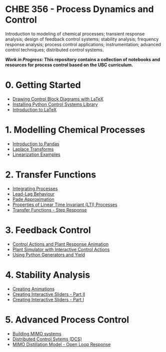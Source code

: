 # CHBE 356 - Process Dynamics and Control

Introduction to modeling of chemical processes; transient response analysis; design of feedback control systems; stability analysis; frequency response analysis; process control applications; instrumentation; advanced control techniques; distributed control systems.

__*Work in Progress:* This repository contains a collection of notebooks and resources for process control based on the UBC curriculum.__


# 0. Getting Started
* [Drawing Control Block Diagrams with LaTeX](http://nbviewer.jupyter.org/github/OpenChemE/CHBE356/blob/master/Notebooks/0.%20Getting%20Started/Drawing%20Control%20Block%20Diagrams%20with%20LaTeX.ipynb)
* [Installing Python Control Systems Library](http://nbviewer.jupyter.org/github/OpenChemE/CHBE356/blob/master/Notebooks/0.%20Getting%20Started/Installing%20Python%20Control%20Systems%20Library.ipynb)
* [Introduction to LaTeX](http://nbviewer.jupyter.org/github/OpenChemE/CHBE356/blob/master/Notebooks/0.%20Getting%20Started/Introduction%20to%20LaTeX.ipynb)


# 1. Modelling Chemical Processes
* [Introduction to Pandas](http://nbviewer.jupyter.org/github/OpenChemE/CHBE356/blob/master/Notebooks/1.%20Modelling%20Chemical%20Processes/Introduction%20to%20Pandas.ipynb)
* [Laplace Transforms](http://nbviewer.jupyter.org/github/OpenChemE/CHBE356/blob/master/Notebooks/1.%20Modelling%20Chemical%20Processes/Laplace%20Transforms.ipynb)
* [Linearization Examples](http://nbviewer.jupyter.org/github/OpenChemE/CHBE356/blob/master/Notebooks/1.%20Modelling%20Chemical%20Processes/Linearization%20Examples.ipynb)


# 2. Transfer Functions
* [Integrating Processes](http://nbviewer.jupyter.org/github/OpenChemE/CHBE356/blob/master/Notebooks/2.%20Transfer%20Functions/Integrating%20Processes.ipynb)
* [Lead-Lag Behaviour](http://nbviewer.jupyter.org/github/OpenChemE/CHBE356/blob/master/Notebooks/2.%20Transfer%20Functions/Lead-Lag%20Behaviour.ipynb)
* [Pade Approximation](http://nbviewer.jupyter.org/github/OpenChemE/CHBE356/blob/master/Notebooks/2.%20Transfer%20Functions/Pade%20Approximation.ipynb)
* [Properties of Linear Time Invariant (LTI) Processes](http://nbviewer.jupyter.org/github/OpenChemE/CHBE356/blob/master/Notebooks/2.%20Transfer%20Functions/Properties%20of%20Linear%20Time%20Invariant%20(LTI)%20Processes.ipynb)
* [Transfer Functions - Step Response](http://nbviewer.jupyter.org/github/OpenChemE/CHBE356/blob/master/Notebooks/2.%20Transfer%20Functions/Transfer%20Functions%20-%20Step%20Response.ipynb)


# 3. Feedback Control
* [Control Actions and Plant Response Animation](http://nbviewer.jupyter.org/github/OpenChemE/CHBE356/blob/master/Notebooks/3.%20Feedback%20Control/Control%20Actions%20and%20Plant%20Response%20Animation.ipynb)
* [Plant Simulator with Interactive Control Actions](http://nbviewer.jupyter.org/github/OpenChemE/CHBE356/blob/master/Notebooks/3.%20Feedback%20Control/Plant%20Simulator%20with%20Interactive%20Control%20Actions.ipynb)
* [Using Python Generators and Yield](http://nbviewer.jupyter.org/github/OpenChemE/CHBE356/blob/master/Notebooks/3.%20Feedback%20Control/Using%20Python%20Generators%20and%20Yield.ipynb)


# 4. Stability Analysis
* [Creating Animations](http://nbviewer.jupyter.org/github/OpenChemE/CHBE356/blob/master/Notebooks/4.%20Stability%20Analysis/Creating%20Animations.ipynb)
* [Creating Interactive Sliders - Part II](http://nbviewer.jupyter.org/github/OpenChemE/CHBE356/blob/master/Notebooks/4.%20Stability%20Analysis/Creating%20Interactive%20Sliders%20-%20Part%20II.ipynb)
* [Creating Interactive Sliders - Part I](http://nbviewer.jupyter.org/github/OpenChemE/CHBE356/blob/master/Notebooks/4.%20Stability%20Analysis/Creating%20Interactive%20Sliders%20-%20Part%20I.ipynb)


# 5. Advanced Process Control
* [Building MIMO systems](http://nbviewer.jupyter.org/github/OpenChemE/CHBE356/blob/master/Notebooks/5.%20Advanced%20Process%20Control/Building%20MIMO%20systems.ipynb)
* [Distributed Control Sytems (DCS)](http://nbviewer.jupyter.org/github/OpenChemE/CHBE356/blob/master/Notebooks/5.%20Advanced%20Process%20Control/Distributed%20Control%20Sytems%20(DCS).ipynb)
* [MIMO Distillation Model - Open Loop Response](http://nbviewer.jupyter.org/github/OpenChemE/CHBE356/blob/master/Notebooks/5.%20Advanced%20Process%20Control/MIMO%20Distillation%20Model%20-%20Open%20Loop%20Response.ipynb)


